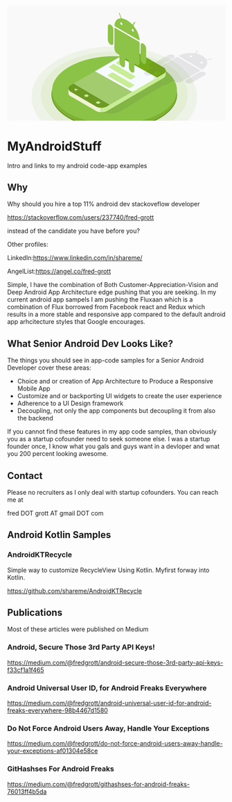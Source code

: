 ![android dev](2_web_1x.jpg)

# MyAndroidStuff
Intro and links to my android code-app examples

## Why

Why should you hire a top 11% android dev stackoveflow developer

  https://stackoverflow.com/users/237740/fred-grott

instead of the candidate you have before you?

Other profiles:

LinkedIn:https://www.linkedin.com/in/shareme/

AngelList:https://angel.co/fred-grott

Simple, I have the combination of Both Customer-Appreciation-Vision and 
Deep Android App Architecture edge pushing that you are seeking. In 
my current android app sampels I am pushing the Fluxaan which 
is a combination of Flux borrowed from Facebook react and Redux which 
results in a more stable and responsive app compared to the 
default android app arhcitecture styles that Google 
encourages.

## What Senior Android Dev Looks Like?

The things you should see in app-code samples for a Senior Android Developer cover these areas:

* Choice and or creation of App Architecture to Produce a Responsive Mobile App
* Customize and or backporting UI widgets to create the user experience
* Adherence to a UI Design framework
* Decoupling, not only the app components but decoupling it from also the backend

If you cannot find these features in my app code samples, than obviously you as a startup cofounder need to seek someone else. I was a startup founder once, I know what you gals and guys want in a devloper and wnat you 200 percent looking awesome.

## Contact

Please no recruiters as I only deal with startup cofounders. You can reach me at 

fred DOT grott AT gmail DOT com



## Android Kotlin Samples

### AndroidKTRecycle

Simple way to customize RecycleView Using Kotlin. Myfirst forway into Kotlin.

https://github.com/shareme/AndroidKTRecycle

## Publications

Most of these articles were published on Medium

### Android, Secure Those 3rd Party API Keys!

https://medium.com/@fredgrott/android-secure-those-3rd-party-api-keys-f33cf1a1f465

### Android Universal User ID, for Android Freaks Everywhere

https://medium.com/@fredgrott/android-universal-user-id-for-android-freaks-everywhere-98b4467d1580

### Do Not Force Android Users Away, Handle Your Exceptions

https://medium.com/@fredgrott/do-not-force-android-users-away-handle-your-exceptions-af01304e58ce

### GitHashses For Android Freaks

https://medium.com/@fredgrott/githashses-for-android-freaks-76013ff4b5da
